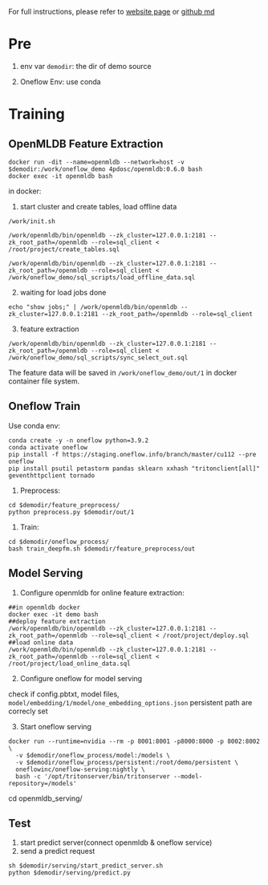 For full instructions, please refer to [website page](http://openmldb.ai/docs/zh/main/use_case/JD_recommendation.html) or [github md](https://github.com/4paradigm/OpenMLDB/blob/main/docs/zh/use_case/JD_recommendation.md)

# Pre

1. env var `demodir`: the dir of demo source

1. Oneflow Env: use conda

# Training

## OpenMLDB Feature Extraction

```
docker run -dit --name=openmldb --network=host -v $demodir:/work/oneflow_demo 4pdosc/openmldb:0.6.0 bash
docker exec -it openmldb bash
```

in docker:

1. start cluster and create tables, load offline data
```
/work/init.sh

/work/openmldb/bin/openmldb --zk_cluster=127.0.0.1:2181 --zk_root_path=/openmldb --role=sql_client < /root/project/create_tables.sql

/work/openmldb/bin/openmldb --zk_cluster=127.0.0.1:2181 --zk_root_path=/openmldb --role=sql_client < /work/oneflow_demo/sql_scripts/load_offline_data.sql
```

2. waiting for load jobs done
```
echo "show jobs;" | /work/openmldb/bin/openmldb --zk_cluster=127.0.0.1:2181 --zk_root_path=/openmldb --role=sql_client
```

3. feature extraction
```
/work/openmldb/bin/openmldb --zk_cluster=127.0.0.1:2181 --zk_root_path=/openmldb --role=sql_client < /work/oneflow_demo/sql_scripts/sync_select_out.sql
```
The feature data will be saved in `/work/oneflow_demo/out/1` in docker container file system.

## Oneflow Train

Use conda env:
```
conda create -y -n oneflow python=3.9.2
conda activate oneflow
pip install -f https://staging.oneflow.info/branch/master/cu112 --pre oneflow
pip install psutil petastorm pandas sklearn xxhash "tritonclient[all]" geventhttpclient tornado
```

1. Preprocess:
```
cd $demodir/feature_preprocess/
python preprocess.py $demodir/out/1
```
1. Train:
```
cd $demodir/oneflow_process/
bash train_deepfm.sh $demodir/feature_preprocess/out
```

## Model Serving

1. Configure openmldb for online feature extraction:
```
##in openmldb docker
docker exec -it demo bash
##deploy feature extraction
/work/openmldb/bin/openmldb --zk_cluster=127.0.0.1:2181 --zk_root_path=/openmldb --role=sql_client < /root/project/deploy.sql
##load online data
/work/openmldb/bin/openmldb --zk_cluster=127.0.0.1:2181 --zk_root_path=/openmldb --role=sql_client < /root/project/load_online_data.sql
```

2. Configure oneflow for model serving

check if config.pbtxt, model files, `model/embedding/1/model/one_embedding_options.json` persistent path are correcly set

3. Start oneflow serving 

```
docker run --runtime=nvidia --rm -p 8001:8001 -p8000:8000 -p 8002:8002 \
  -v $demodir/oneflow_process/model:/models \
  -v $demodir/oneflow_process/persistent:/root/demo/persistent \
  oneflowinc/oneflow-serving:nightly \
  bash -c '/opt/tritonserver/bin/tritonserver --model-repository=/models'
```

cd openmldb_serving/
## Test

1. start predict server(connect openmldb & oneflow service)
1. send a predict request
```
sh $demodir/serving/start_predict_server.sh
python $demodir/serving/predict.py
```
